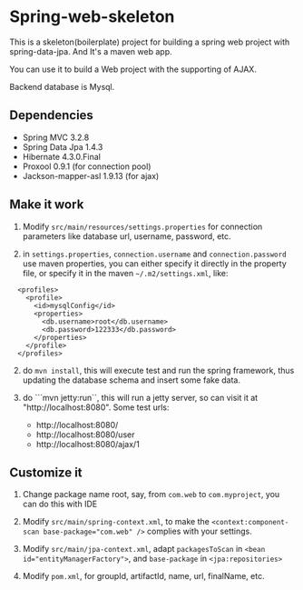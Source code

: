 # Spring-web-skeleton

This is a skeleton(boilerplate) project for building a spring web project with spring-data-jpa.  And It's a maven web app.

You can use it to build a Web project with the supporting of AJAX.

Backend database is Mysql.

## Dependencies

- Spring MVC 3.2.8
- Spring Data Jpa 1.4.3
- Hibernate 4.3.0.Final
- Proxool 0.9.1 (for connection pool)
- Jackson-mapper-asl 1.9.13 (for ajax)

## Make it work

1. Modify ```src/main/resources/settings.properties``` for connection parameters like database url, username, password, etc.

2. in ```settings.properties```, ```connection.username``` and ```connection.password``` use maven properties, you can either specify it directly in the property file, or specify it in the maven ```~/.m2/settings.xml```, like: 

```
  <profiles>
    <profile>
      <id>mysqlConfig</id>
      <properties>
		<db.username>root</db.username>
		<db.password>122333</db.password>
      </properties>
    </profile>
  </profiles>
```

2. do ```mvn install```, this will execute test and run the spring framework, thus updating the database schema and insert some fake data.

3. do ```mvn jetty:run``, this will run a jetty server, so can visit it at "http://localhost:8080". Some test urls:
	- http://localhost:8080/
	- http://localhost:8080/user
	- http://localhost:8080/ajax/1
	
## Customize it

1. Change package name root, say, from 		```com.web``` to ```com.myproject```, you can do this with IDE

2. Modify ```src/main/spring-context.xml```, to make the ```<context:component-scan base-package="com.web" />``` complies with your settings. 

3. Modify ```src/main/jpa-context.xml```, adapt ```packagesToScan``` in ```<bean id="entityManagerFactory">```, and ```base-package``` in ```<jpa:repositories>```

4. Modify ```pom.xml```, for groupId, artifactId, name, url, finalName, etc.